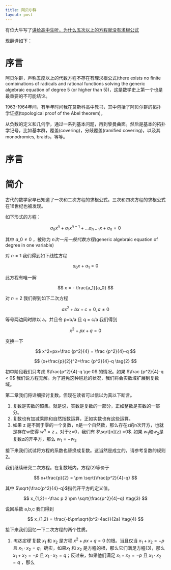 ```yaml
---
title: 阿贝尔群
layout: post
---
```


有位大牛写了[讲给高中生听，为什么五次以上的方程就没有求根公式](http://www.maths.ed.ac.uk/~aar/papers/abel.pdf)

现翻译如下：

# 序言

阿贝尔群，声称五度以上的代数方程不存在有理求根公式(there exists no finite combinations of radicals
and rational functions solving the generic algebraic equation of degree
5 (or higher than 5))，这是数学史上第一个也是最重要的不可能结论。

1963-1964年间，有半年时间我在莫斯科高中教书，其中包括了阿贝尔群的拓扑学证据(topological proof of the Abel
theorem)。

从负数的定义和几何学，通过一系列基本问题，再到黎曼曲面。然后是基本的拓扑学记号，比如基本群，覆盖(covering)，分歧覆盖(ramified covering)，以及其monodromies, braids，等等。

# 序言

# 简介

古代的数学家早已知道了一次和二次方程的求根公式。三次和四次方程的求根公式在16世纪也被发现。

如下形式的方程：

$$
a_0x^n+a_1x^{n-1}+\dots a_{n-1}x+a_n=0
$$

其中
$a\_0\neq 0$
，被称为 _n次一元一般代数方程_(generic algebraic equation of degree in
one variable)

对 $n=1$ 我们得到如下线性方程

$$
a_0x+a_1=0
$$

此方程有唯一解

$$
x = - \frac{a_1}{a_0}
$$

对 $n=2$ 我们得到如下二次方程

$$
ax^2+bx+c=0, a\neq 0 \tag{1}
$$

等号两边同时除以 a，并且令 p=b/a 且 q = c/a 我们得到

$$
x^2+px+q=0
$$

变换一下

$$
x^2+px+\frac {p^2}{4} = \frac {p^2}{4}-q
$$

$$
(x+\frac{p}{2})^2=\frac {p^2}{4}-q \tag{2}
$$

初中阶段我们只考虑 $\frac{p^2}{4}-q \ge 0$ 的情况。如果 $\frac {p^2}{4}-q < 0$ 我们说方程无解。为了避免这种尴尬的状况，我们将会实数域扩展到复数域。

第二章我们将详细探讨复数。但现在读者可以信以为真以下断言。

1. 复数是实数的超集。就是说，实数是复数的一部分，正如整数是实数的一部分。
2. 复数也有加减乘除和自然指数运算，正如实数也有这些运算。
3. 如果 z 是不同于零的一个复数，n是一个自然数，那么存在z的n次开方，也就是存在w使得 $w^n=z$ 。对于z=0，我们有 $\sqrt[n]{z} =0$. 如果 $w_1$和$w_2$是复数z的开平方，那么 $w_1=-w_2$

接下来我们试试将方程的系数也替换成复数。这当然是成立的，请参考复数的规则2。

我们继续研究二次方程。在复数域内，方程(2)等价于

$$
x+\frac{p}{2} = \pm \sqrt{\frac{p^2}{4}-q}
$$

其中 $\sqrt{\frac{p^2}{4}-q}$指代开平方的定义值。

$$
x_{1,2}=-\frac p 2 \pm \sqrt{\frac{p^2}{4}-q} \tag{3}
$$

说回系数 a,b,c 我们得到

$$
x_{1,2} = \frac{-b\pm\sqrt{b^2-4ac}}{2a} \tag{4}
$$

接下来我们回忆一下二次方程的两个性质。

1. _韦达定理_ 复数 $x_1$ 和 $x_2$ 是方程 $x^2+px+q=0$ 的根。当且仅当 $x_1+x_2=-p$ 且 $x_1 \cdot x_2=q$。确实，如果$x_1$ 和 $x_2$ 是方程的根，那么它们满足方程(3)，那么$x_1+x_2=-p$ 且 $x_1 \cdot x_2=q$；反过来，如果他们满足 $x_1+x_2=-p$ 且 $x_1 \cdot x_2=q$ ，那么
